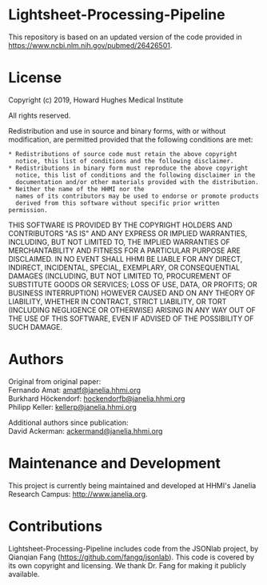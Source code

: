 # Lightsheet-Processing-Pipeline
This repository is based on an updated version of the code provided in https://www.ncbi.nlm.nih.gov/pubmed/26426501.

# License
Copyright (c) 2019, Howard Hughes Medical Institute

All rights reserved.

Redistribution and use in source and binary forms, with or without
modification, are permitted provided that the following conditions are met:

    * Redistributions of source code must retain the above copyright
      notice, this list of conditions and the following disclaimer.  
    * Redistributions in binary form must reproduce the above copyright
      notice, this list of conditions and the following disclaimer in the
      documentation and/or other materials provided with the distribution.
    * Neither the name of the HHMI nor the
      names of its contributors may be used to endorse or promote products
      derived from this software without specific prior written permission.

THIS SOFTWARE IS PROVIDED BY THE COPYRIGHT HOLDERS AND CONTRIBUTORS "AS IS" AND
ANY EXPRESS OR IMPLIED WARRANTIES, INCLUDING, BUT NOT LIMITED TO, THE IMPLIED
WARRANTIES OF MERCHANTABILITY AND FITNESS FOR A PARTICULAR PURPOSE ARE
DISCLAIMED. IN NO EVENT SHALL HHMI BE LIABLE FOR ANY
DIRECT, INDIRECT, INCIDENTAL, SPECIAL, EXEMPLARY, OR CONSEQUENTIAL DAMAGES
(INCLUDING, BUT NOT LIMITED TO, PROCUREMENT OF SUBSTITUTE GOODS OR SERVICES;
LOSS OF USE, DATA, OR PROFITS; OR BUSINESS INTERRUPTION) HOWEVER CAUSED AND
ON ANY THEORY OF LIABILITY, WHETHER IN CONTRACT, STRICT LIABILITY, OR TORT
(INCLUDING NEGLIGENCE OR OTHERWISE) ARISING IN ANY WAY OUT OF THE USE OF THIS
SOFTWARE, EVEN IF ADVISED OF THE POSSIBILITY OF SUCH DAMAGE.

# Authors

Original from original paper:  
Fernando Amat: amatf@janelia.hhmi.org  
Burkhard Höckendorf: hockendorfb@janelia.hhmi.org  
Philipp Keller: kellerp@janelia.hhmi.org  

Additional authors since publication:  
David Ackerman: ackermand@janelia.hhmi.org  

# Maintenance and Development

This project is currently being maintained and developed at HHMI's Janelia Research Campus: http://www.janelia.org.

# Contributions

Lightsheet-Processing-Pipeline includes code from the JSONlab project, by 
Qianqian Fang (https://github.com/fangq/jsonlab).  This code is covered 
by its own copyright and licensing.  We thank Dr. Fang for making it 
publicly available.
